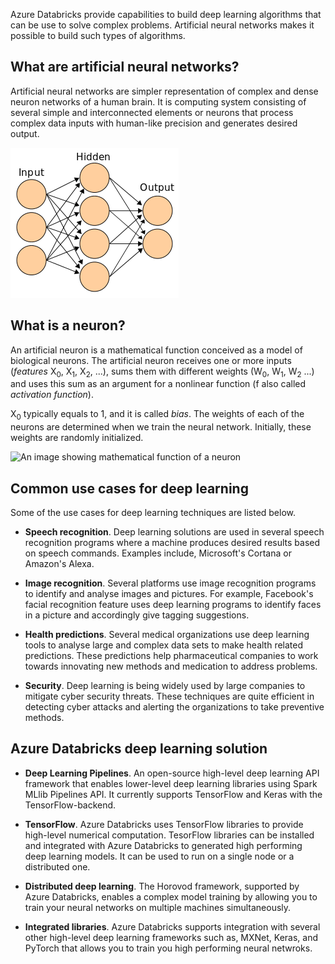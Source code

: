 
Azure Databricks provide capabilities to build deep learning algorithms that can be use to solve complex problems. Artificial neural networks makes it possible to build such types of algorithms.

## What are artificial neural networks?

Artificial neural networks are simpler representation of complex and dense neuron networks of a human brain. It is computing system consisting of several simple and interconnected elements or neurons that process complex data inputs with human-like precision and generates desired output.

![An image showing artificial neural network](../media/artificial_neuron_network.png)

## What is a neuron?

An artificial neuron is a mathematical function conceived as a model of biological neurons. The artificial neuron receives one or more inputs (*features* X<sub>0</sub>, X<sub>1</sub>, X<sub>2</sub>, ...), sums them with different weights (W<sub>0</sub>, W<sub>1</sub>, W<sub>2</sub> ...) and uses this sum as an argument for a nonlinear function (f also called *activation function*). 

X<sub>0</sub> typically equals to 1, and it is called *bias*. 
The weights of each of the neurons are determined when we train the neural network. Initially, these weights are randomly initialized.

![An image showing mathematical function of a neuron](../media/neuron_white.png)

## Common use cases for deep learning

Some of the use cases for deep learning techniques are listed below.

- **Speech recognition**. Deep learning solutions are used in several speech recognition programs where a machine produces desired results based on speech commands. Examples include, Microsoft's Cortana or Amazon's Alexa. 

- **Image recognition**. Several platforms use image recognition programs to identify and analyse images and pictures. For example, Facebook's facial recognition feature uses deep learning programs to identify faces in a picture and accordingly give tagging suggestions.

- **Health predictions**. Several medical organizations use deep learning tools to analyse large and complex data sets to make health related predictions. These predictions help pharmaceutical companies to work towards innovating new methods and medication to address problems.

- **Security**. Deep learning is being widely used by large companies to mitigate cyber security threats. These techniques are quite efficient in detecting cyber attacks and alerting the organizations to take preventive methods.

## Azure Databricks deep learning solution

- **Deep Learning Pipelines**. An open-source high-level deep learning API framework that enables lower-level deep learning libraries using Spark MLlib Pipelines API. It currently supports TensorFlow and Keras with the TensorFlow-backend.

- **TensorFlow**. Azure Databricks uses TensorFlow libraries to provide high-level numerical computation. TesorFlow libraries can be installed and integrated with Azure Databricks to generated high performing deep learning models. It can be used to run on a single node or a distributed one. 

- **Distributed deep learning**. The Horovod framework, supported by Azure Databricks, enables a complex model training by allowing you to train your neural networks on multiple machines simultaneously.

- **Integrated libraries**. Azure Databricks supports integration with several other high-level deep learning frameworks such as, MXNet, Keras, and PyTorch that allows you to train you high performing neural netwroks.